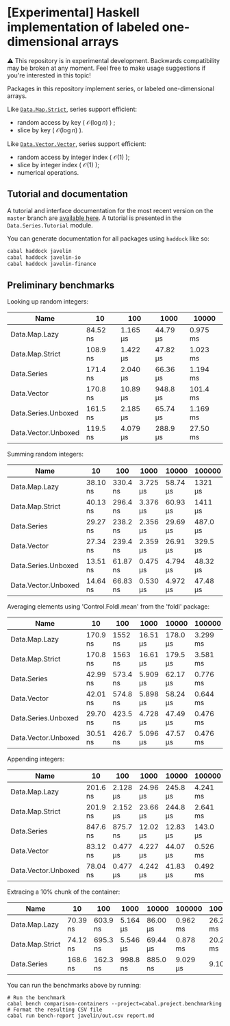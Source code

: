 # [Experimental] Haskell implementation of labeled one-dimensional arrays

:warning: This repository is in experimental development. Backwards compatibility may be broken at any moment. Feel free to make usage suggestions if you're interested in this topic!

Packages in this repository implement series, or labeled one-dimensional arrays.

Like [`Data.Map.Strict`](https://hackage.haskell.org/package/containers/docs/Data-Map-Strict.html), series support efficient:

* random access by key ( $\mathcal{O}\left( \log n \right)$ ) ;
* slice by key ( $\mathcal{O}\left( \log n \right)$ ).

Like [`Data.Vector.Vector`](https://hackage.haskell.org/package/vector/docs/Data-Vector.html), series support efficient:

* random access by integer index ( $\mathcal{O}\left( 1 \right)$ );
* slice by integer index ( $\mathcal{O}\left( 1 \right)$ );
* numerical operations.

## Tutorial and documentation

A tutorial and interface documentation for the most recent version on the `master` branch are [available here](https://laurentrdc.github.io/javelin/). 
A tutorial is presented in the `Data.Series.Tutorial` module.

You can generate documentation for all packages using `haddock` like so:

```bash
cabal haddock javelin
cabal haddock javelin-io
cabal haddock javelin-finance
```

## Preliminary benchmarks

Looking up random integers:

|Name|10|100|1000|10000|
|---|---|---|---|---|
|Data.Map.Lazy|84.52 ns|1.165 μs|44.79 μs|0.975 ms|
|Data.Map.Strict|108.9 ns|1.422 μs|47.82 μs|1.023 ms|
|Data.Series|171.4 ns|2.040 μs|66.36 μs|1.194 ms|
|Data.Vector|170.8 ns|10.89 μs|948.8 μs|101.4 ms|
|Data.Series.Unboxed|161.5 ns|2.185 μs|65.74 μs|1.169 ms|
|Data.Vector.Unboxed|119.5 ns|4.079 μs|288.9 μs|27.50 ms|

Summing random integers:

|Name|10|100|1000|10000|100000|1000000|
|---|---|---|---|---|---|---|
|Data.Map.Lazy|38.10 ns|330.4 ns|3.725 μs|58.74 μs|1321 μs|18.02 ms|
|Data.Map.Strict|40.13 ns|296.4 ns|3.376 μs|60.93 μs|1411 μs|19.33 ms|
|Data.Series|29.27 ns|238.2 ns|2.356 μs|29.69 μs|487.0 μs|12.22 ms|
|Data.Vector|27.34 ns|239.4 ns|2.359 μs|26.91 μs|329.5 μs|4.793 ms|
|Data.Series.Unboxed|13.51 ns|61.87 ns|0.475 μs|4.794 μs|48.32 μs|0.468 ms|
|Data.Vector.Unboxed|14.64 ns|66.83 ns|0.530 μs|4.972 μs|47.48 μs|0.519 ms|

Averaging elements using 'Control.Foldl.mean' from the 'foldl' package:

|Name|10|100|1000|10000|100000|1000000|
|---|---|---|---|---|---|---|
|Data.Map.Lazy|170.9 ns|1552 ns|16.51 μs|178.0 μs|3.299 ms|76.16 ms|
|Data.Map.Strict|170.8 ns|1563 ns|16.61 μs|179.5 μs|3.581 ms|76.56 ms|
|Data.Series|42.99 ns|573.4 ns|5.909 μs|62.17 μs|0.776 ms|13.28 ms|
|Data.Vector|42.01 ns|574.8 ns|5.898 μs|58.24 μs|0.644 ms|7.137 ms|
|Data.Series.Unboxed|29.70 ns|423.5 ns|4.728 μs|47.49 μs|0.476 ms|4.785 ms|
|Data.Vector.Unboxed|30.51 ns|426.7 ns|5.096 μs|47.57 μs|0.476 ms|4.814 ms|

Appending integers:

|Name|10|100|1000|10000|100000|1000000|
|---|---|---|---|---|---|---|
|Data.Map.Lazy|201.6 ns|2.128 μs|24.96 μs|245.8 μs|4.241 ms|64.31 ms|
|Data.Map.Strict|201.9 ns|2.152 μs|23.66 μs|244.8 μs|2.641 ms|39.21 ms|
|Data.Series|847.6 ns|875.7 ns|12.02 μs|12.83 μs|143.0 μs|155.4 μs|1777 μs|1703 μs|38.56 ms|23.37 ms|433.0 ms|268.9 ms|
|Data.Vector|83.12 ns|0.477 μs|4.227 μs|44.07 μs|0.526 ms|5.158 ms|
|Data.Vector.Unboxed|78.04 ns|0.477 μs|4.242 μs|41.83 μs|0.492 ms|5.168 ms|

Extracing a 10% chunk of the container:

|Name|10|100|1000|10000|100000|1000000|
|---|---|---|---|---|---|---|
|Data.Map.Lazy|70.39 ns|603.9 ns|5.164 μs|86.00 μs|0.962 ms|26.27 ms|
|Data.Map.Strict|74.12 ns|695.3 ns|5.546 μs|69.44 μs|0.878 ms|20.27 ms|
|Data.Series|168.6 ns|162.3 ns|998.8 ns|885.0 ns|9.029 μs|9.109 μs|166.8 μs|170.4 μs|1.946 ms|1.931 ms|40.90 ms|38.40 ms|

You can run the benchmarks above by running:

```shell
# Run the benchmark
cabal bench comparison-containers --project=cabal.project.benchmarking
# Format the resulting CSV file
cabal run bench-report javelin/out.csv report.md
```